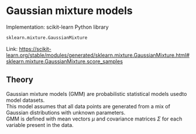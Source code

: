 # Gaussian mixture models

Implementation: scikit-learn Python library
```python
sklearn.mixture.GaussianMixture
```
Link: https://scikit-learn.org/stable/modules/generated/sklearn.mixture.GaussianMixture.html#sklearn.mixture.GaussianMixture.score_samples
<br>

## Theory
Gaussian mixture models (GMM) are probabilistic statistical models usedto model datasets. <br>
This model assumes that all data points are generated from a mix of Gaussian distributions with unknown parameters. <br>
GMM is defined with mean vectors $\mu$ and covariance matrices $\Sigma$ for each variable present in the data.
